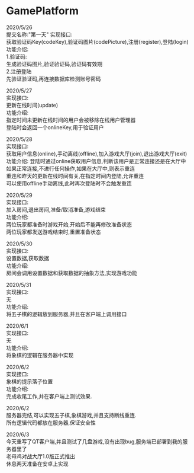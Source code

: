 # GamePlatform
2020/5/26<br/>
提交名称:"第一天"
实现接口:<br/>
获取验证码Key(codeKey),验证码图片(codePicture),注册(register),登陆(login)<br/>
功能介绍:<br/>
1.验证码:<br/>
生成验证码图片,验证验证码,验证码有效期<br/>
2.注册登陆<br/>
先验证验证码,再连接数据库检测账号密码<br/>

2020/5/27<br/>
实现接口:<br/>
更新在线时间(update)<br/>
功能介绍:<br/>
指定时间未更新在线时间的用户会被移除在线用户管理器<br/>
登陆时会返回一个onlineKey,用于验证用户<br/>

2020/5/28<br/>
实现接口:<br/>
获取用户信息(online),手动离线(offline),加入游戏大厅(join),退出游戏大厅(exit)<br/>
功能介绍:
登陆时通过online获取用户信息,判断该用户是正常连接还是在大厅中<br/>
如果正常连接,不进行任何操作,如果在大厅中,则表示重连<br/>
重连和昨天的更新在线时间有关,在指定时间内登陆,允许重连<br/>
可以使用offline手动离线,此时再次登陆时不会触发重连<br/>

2020/5/29<br/>
实现接口:<br/>
加入房间,退出房间,准备/取消准备,游戏结束<br/>
功能介绍:<br/>
两位玩家都准备时游戏开始,开始后不能再修改准备状态<br/>
两位玩家都发送游戏结束时,重置准备状态<br/>

2020/5/30<br/>
实现接口:<br/>
设置数据,获取数据<br/>
功能介绍:<br/>
房间会调用设置数据和获取数据的抽象方法,实现游戏功能<br/>

2020/5/31<br/>
实现接口:<br/>
无<br/>
功能介绍:<br/>
将五子棋的逻辑放到服务器,并且在客户端上调用接口<br/>

2020/6/1<br/>
实现接口:<br/>
无<br/>
功能介绍:<br/>
将象棋的逻辑在服务器中实现<br/>

2020/6/2<br/>
实现接口:<br/>
象棋的提示落子位置<br/>
功能介绍:<br/>
完成收尾工作,并在客户端上测试效果.<br/>

2020/6/2<br/>
服务器完结,可以实现五子棋,象棋游戏,并且支持断线重连.<br/>
所有逻辑代码都放在服务器,保证安全性<br/>

2020/6/3<br/>
今天重写了QT客户端,并且测试了几盘游戏,没有出现bug,服务端已部署到我的服务器里了<br/>
老母鸡对战大厅1.0版正式推出<br/>
休息两天准备在安卓上实现<br/>